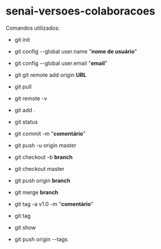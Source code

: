 # senai-versoes-colaboracoes

Comandos utilizados:

- git init

- git config --global user.name "**nome de usuário**"

- git config --global user.email "**email**"

- git git remote add origin **URL**

- git pull

- git remote -v

- git add .

- git status

- git commit -m "**comentário**"

- git push -u origin master

- git checkout -b **branch**

- git checkout master

- git push origin **branch**

- git merge **branch**

- git tag -a v1.0 -m "**comentário**"

- git tag

- git show

- git push origin --tags